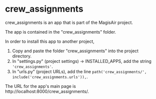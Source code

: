 # crew_assignments
crew_assignments is an app that is part of the MagisAir project.

The app is contained in the "crew_assignments" folder.

In order to install this app to another project,
1. Copy and paste the folder "crew_assignments" into the project directory.
2. In "settings.py" (project settings) -> INSTALLED_APPS, add the string `'crew_assignments'`.
3. In "urls.py" (project URLs), add the line `path('crew_assignments/', include('crew_assignments.urls')),`.

The URL for the app's main page is http://localhost:8000/crew_assignments/.
